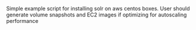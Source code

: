 Simple example script for installing solr on aws centos boxes.
User should generate volume snapshots and EC2 images if optimizing for autoscaling performance

